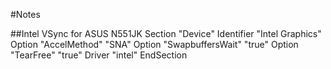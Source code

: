 #Notes

##Intel VSync for ASUS N551JK
    Section "Device"
        Identifier  "Intel Graphics"
        Option      "AccelMethod"    "SNA"
        Option      "SwapbuffersWait"        "true"
        Option      "TearFree"    "true"
        Driver      "intel"
    EndSection
